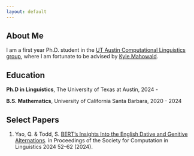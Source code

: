 ```yaml
---
layout: default
---
```


## About Me

I am a first year Ph.D. student in the [UT Austin Computational Linguistics group](https://sites.utexas.edu/compling/), where I am fortunate to be advised by [Kyle Mahowald](https://mahowak.github.io/). 

## Education
**Ph.D in Linguistics**, The University of Texas at Austin, 2024 -

**B.S. Mathematics**, University of California Santa Barbara, 2020 - 2024

## Select Papers
1. Yao, Q. & Todd, S. [BERT’s Insights Into the English Dative and Genitive Alternations](https://aclanthology.org/2024.scil-1.6.pdf). in Proceedings of the Society for
Computation in Linguistics 2024 52–62 (2024). 


